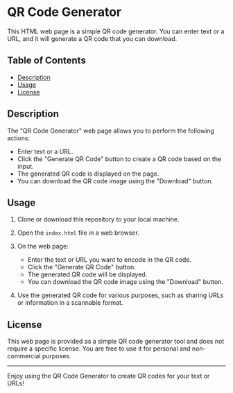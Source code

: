 # QR Code Generator

This HTML web page is a simple QR code generator. You can enter text or a URL, and it will generate a QR code that you can download.

## Table of Contents

- [Description](#description)
- [Usage](#usage)
- [License](#license)

## Description

The "QR Code Generator" web page allows you to perform the following actions:

- Enter text or a URL.
- Click the "Generate QR Code" button to create a QR code based on the input.
- The generated QR code is displayed on the page.
- You can download the QR code image using the "Download" button.

## Usage

1. Clone or download this repository to your local machine.

2. Open the `index.html` file in a web browser.

3. On the web page:
   - Enter the text or URL you want to encode in the QR code.
   - Click the "Generate QR Code" button.
   - The generated QR code will be displayed.
   - You can download the QR code image using the "Download" button.

4. Use the generated QR code for various purposes, such as sharing URLs or information in a scannable format.

## License

This web page is provided as a simple QR code generator tool and does not require a specific license. You are free to use it for personal and non-commercial purposes.

---

Enjoy using the QR Code Generator to create QR codes for your text or URLs!
